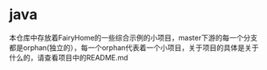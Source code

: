 # java
本仓库中存放着FairyHome的一些综合示例的小项目，master下游的每一个分支都是orphan(独立的），每一个orphan代表着一个小项目，关于项目的具体是关于什么的，请查看项目中的README.md
